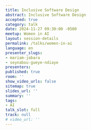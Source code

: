 ```yaml
---
title: Inclusive Software Design
abstract: Inclusive Software Design
accepted: true
category: talk
date: 2024-11-27 09:30:00 -0500
meetup: Women in AI
layout: session-details
permalink: /talks/women-in-ai
language: en
presenter_slugs:
- mariam-jabara
- seynabou-gueye-ndiaye
presenters:
published: true
room: ''
show_video_urls: false
sitemap: true
slides_url: ''
summary: ''
tags:
- AI
talk_slot: full
track: null
# video_url: ''
---
```

